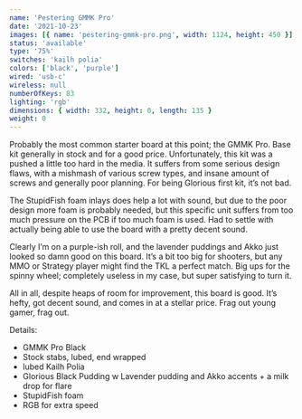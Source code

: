 ```yaml
---
name: 'Pestering GMMK Pro'
date: '2021-10-23'
images: [{ name: 'pestering-gmmk-pro.png', width: 1124, height: 450 }]
status: 'available'
type: '75%'
switches: 'kailh polia'
colors: ['black', 'purple']
wired: 'usb-c'
wireless: null
numberOfKeys: 83
lighting: 'rgb'
dimensions: { width: 332, height: 0, length: 135 }
weight: 0
---
```


Probably the most common starter board at this point; the GMMK Pro. Base kit generally in stock and for a good price. Unfortunately, this kit was a pushed a little too hard in the media. It suffers from some serious design flaws, with a mishmash of various screw types, and insane amount of screws and generally poor planning. For being Glorious first kit, it’s not bad.

The StupidFish foam inlays does help a lot with sound, but due to the poor design more foam is probably needed, but this specific unit suffers from too much pressure on the PCB if too much foam is used. Had to settle with actually being able to use the board with a pretty decent sound.

Clearly I’m on a purple-ish roll, and the lavender puddings and Akko just looked so damn good on this board. It’s a bit too big for shooters, but any MMO or Strategy player might find the TKL a perfect match. Big ups for the spinny wheel; completely useless in my case, but super satisfying to turn it.

All in all, despite heaps of room for improvement, this board is good. It’s hefty, got decent sound, and comes in at a stellar price. Frag out young gamer, frag out.

Details:

- GMMK Pro Black
- Stock stabs, lubed, end wrapped
- lubed Kailh Polia
- Glorious Black Pudding w Lavender pudding and Akko accents + a milk drop for flare
- StupidFish foam
- RGB for extra speed
